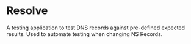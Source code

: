 # Resolve
 A testing application to test DNS records against pre-defined expected results.  Used to automate testing when changing NS Records.
